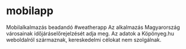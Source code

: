 # mobilapp
Mobilalkalmazás beadandó
#weatherapp
Az alkalmazás Magyarország városainak időjáráselőrejelzését adja meg.
Az adatok a Köpönyeg.hu weboldalról származnak, kereskedelmi célokat nem szolgálnak.
